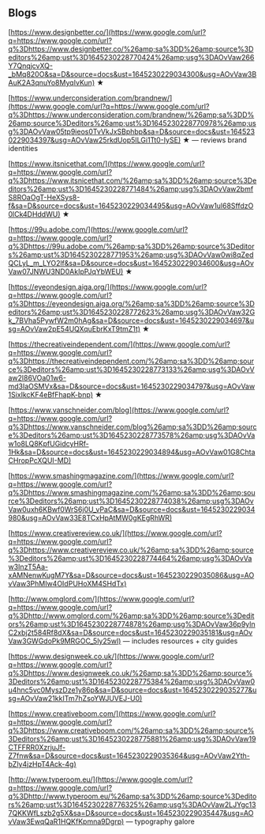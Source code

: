 ## Blogs

[https://www.designbetter.co/](https://www.google.com/url?q=https://www.google.com/url?q%3Dhttps://www.designbetter.co/%26amp;sa%3DD%26amp;source%3Deditors%26amp;ust%3D1645230228770424%26amp;usg%3DAOvVaw266Y7QnqjcvXQ-_bMq820O&sa=D&source=docs&ust=1645230229034300&usg=AOvVaw3BAuK2A3qnuYo8MyqIvKun) ★

[https://www.underconsideration.com/brandnew/](https://www.google.com/url?q=https://www.google.com/url?q%3Dhttps://www.underconsideration.com/brandnew/%26amp;sa%3DD%26amp;source%3Deditors%26amp;ust%3D1645230228770978%26amp;usg%3DAOvVaw05tp9ieos0TvVkJxSBphbp&sa=D&source=docs&ust=1645230229034397&usg=AOvVaw25rkdUop5ILGi1Tt0-IySE) ★ — reviews brand identities

[https://www.itsnicethat.com/](https://www.google.com/url?q=https://www.google.com/url?q%3Dhttps://www.itsnicethat.com/%26amp;sa%3DD%26amp;source%3Deditors%26amp;ust%3D1645230228771484%26amp;usg%3DAOvVaw2bmfS8ROaOgT-HeXSys8-f&sa=D&source=docs&ust=1645230229034495&usg=AOvVaw1ul68SffdzO0lCk4DHddWU) ★

[https://99u.adobe.com/](https://www.google.com/url?q=https://www.google.com/url?q%3Dhttps://99u.adobe.com/%26amp;sa%3DD%26amp;source%3Deditors%26amp;ust%3D1645230228771953%26amp;usg%3DAOvVaw0wi8qZedQCLyL_m_LYO2lf&sa=D&source=docs&ust=1645230229034600&usg=AOvVaw07JNWU3ND0AkIpPJqYbWEU) ★

[https://eyeondesign.aiga.org/](https://www.google.com/url?q=https://www.google.com/url?q%3Dhttps://eyeondesign.aiga.org/%26amp;sa%3DD%26amp;source%3Deditors%26amp;ust%3D1645230228772623%26amp;usg%3DAOvVaw32Gk_7BVha5PywfW2m0hAg&sa=D&source=docs&ust=1645230229034697&usg=AOvVaw2pE54UQXquEbrKxT9tmZ1t) ★

[https://thecreativeindependent.com/](https://www.google.com/url?q=https://www.google.com/url?q%3Dhttps://thecreativeindependent.com/%26amp;sa%3DD%26amp;source%3Deditors%26amp;ust%3D1645230228773133%26amp;usg%3DAOvVaw2l86VOa01w6-md3IaOSMVx&sa=D&source=docs&ust=1645230229034797&usg=AOvVaw1SixIkcKF4eBfFhapK-bnp) ★

[https://www.vanschneider.com/blog](https://www.google.com/url?q=https://www.google.com/url?q%3Dhttps://www.vanschneider.com/blog%26amp;sa%3DD%26amp;source%3Deditors%26amp;ust%3D1645230228773578%26amp;usg%3DAOvVaw1o8LQ8KpfUGidcyHRf-1Hk&sa=D&source=docs&ust=1645230229034894&usg=AOvVaw01G8ChtaCHropPcXQUI-MD)

[https://www.smashingmagazine.com/](https://www.google.com/url?q=https://www.google.com/url?q%3Dhttps://www.smashingmagazine.com/%26amp;sa%3DD%26amp;source%3Deditors%26amp;ust%3D1645230228774038%26amp;usg%3DAOvVaw0uxh6KBwf0WrS6j0U_vPaC&sa=D&source=docs&ust=1645230229034980&usg=AOvVaw33E8TCxHpAtMW0gKEgRhWR)

[https://www.creativereview.co.uk/](https://www.google.com/url?q=https://www.google.com/url?q%3Dhttps://www.creativereview.co.uk/%26amp;sa%3DD%26amp;source%3Deditors%26amp;ust%3D1645230228774464%26amp;usg%3DAOvVaw3InzT5Aa-xAMNenwKugM7Y&sa=D&source=docs&ust=1645230229035086&usg=AOvVaw3PhMIw4OIdPUHoXM4SHdTx)

[http://www.omglord.com/](https://www.google.com/url?q=https://www.google.com/url?q%3Dhttp://www.omglord.com/%26amp;sa%3DD%26amp;source%3Deditors%26amp;ust%3D1645230228774878%26amp;usg%3DAOvVaw36p9ylnC2xbj2t584Rf8dX&sa=D&source=docs&ust=1645230229035181&usg=AOvVaw3GWGdoPk9MRGOC_5ly25wl) — includes resources + city guides

[https://www.designweek.co.uk/](https://www.google.com/url?q=https://www.google.com/url?q%3Dhttps://www.designweek.co.uk/%26amp;sa%3DD%26amp;source%3Deditors%26amp;ust%3D1645230228775384%26amp;usg%3DAOvVaw0u4hnc5vc0MyszDze1y86p&sa=D&source=docs&ust=1645230229035277&usg=AOvVaw21kkITm7hZsoYWJUVEJ-U0)

[https://www.creativeboom.com/](https://www.google.com/url?q=https://www.google.com/url?q%3Dhttps://www.creativeboom.com/%26amp;sa%3DD%26amp;source%3Deditors%26amp;ust%3D1645230228775881%26amp;usg%3DAOvVaw19CTFFRR0XzrjuJf-Z7fnw&sa=D&source=docs&ust=1645230229035364&usg=AOvVaw2Yth-bZly4jzHpT4Ack-4g)

[http://www.typeroom.eu/](https://www.google.com/url?q=https://www.google.com/url?q%3Dhttp://www.typeroom.eu/%26amp;sa%3DD%26amp;source%3Deditors%26amp;ust%3D1645230228776325%26amp;usg%3DAOvVaw2LJYgc137QKKWfLszb2g5X&sa=D&source=docs&ust=1645230229035447&usg=AOvVaw3EwqQaR1HQKfKpmna9Dgrp) — typography galore